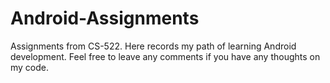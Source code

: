 # Android-Assignments
Assignments from CS-522.
Here records my path of learning Android development.
Feel free to leave any comments if you have any thoughts on my code.

